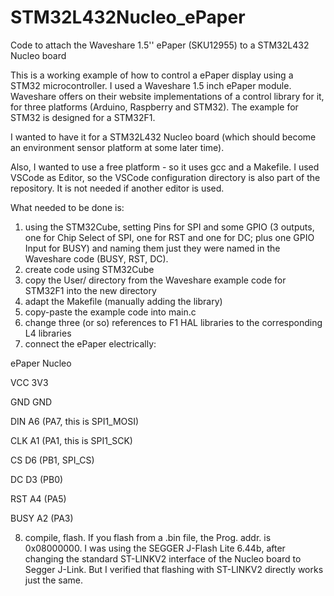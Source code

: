 # STM32L432Nucleo_ePaper
Code to attach the Waveshare 1.5'' ePaper (SKU12955) to a STM32L432 Nucleo board

This is a working example of how to control a ePaper display using a STM32 microcontroller.
I used a Waveshare 1.5 inch ePaper module. Waveshare offers on their website implementations
of a control library for it, for three platforms (Arduino, Raspberry and STM32). The example
for STM32 is designed for a STM32F1.

I wanted to have it for a STM32L432 Nucleo board (which should become an environment sensor
platform at some later time). 

Also, I wanted to use a free platform - so it uses gcc and a Makefile. I used VSCode as Editor,
so the VSCode configuration directory is also part of the repository. It is not needed if another
editor is used.

What needed to be done is:

1) using the STM32Cube, setting Pins for SPI and some GPIO (3 outputs, one for Chip Select of
SPI, one for RST and one for DC; plus one GPIO Input for BUSY) and naming them just they were
named in the Waveshare code (BUSY, RST, DC).
2) create code using STM32Cube
3) copy the User/ directory from the Waveshare example code for STM32F1 into the new directory
4) adapt the Makefile (manually adding the library)
5) copy-paste the example code into main.c
6) change three (or so) references to F1 HAL libraries to the corresponding L4 libraries
7) connect the ePaper electrically:

ePaper  Nucleo

VCC     3V3

GND     GND

DIN     A6  (PA7, this is SPI1_MOSI)

CLK     A1  (PA1, this is SPI1_SCK)

CS      D6  (PB1, SPI_CS)

DC      D3  (PB0)

RST     A4  (PA5)

BUSY    A2  (PA3)


8) compile, flash. If you flash from a .bin file, the Prog. addr. is 0x08000000. I was using
the SEGGER J-Flash Lite 6.44b, after changing the standard ST-LINKV2 interface of the Nucleo
board to Segger J-Link. But I verified that flashing with ST-LINKV2 directly works just the same.
